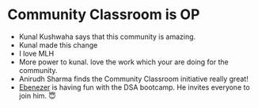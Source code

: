 # Community Classroom is OP

- Kunal Kushwaha says that this community is amazing.
- Kunal made this change
- I love MLH
- More power to kunal. love the work which your are doing for the community.
- Anirudh Sharma finds the Community Classroom initiative really great!
- [Ebenezer](https://www.github.com/Eba-1) is having fun with the DSA bootcamp. He invites everyone to join him. :innocent:
